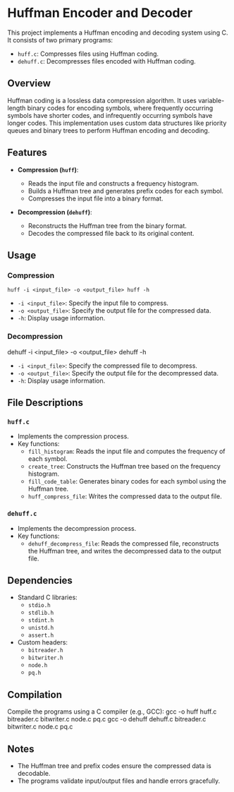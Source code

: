 # Huffman Encoder and Decoder

This project implements a Huffman encoding and decoding system using C. It consists of two primary programs:

- `huff.c`: Compresses files using Huffman coding.
- `dehuff.c`: Decompresses files encoded with Huffman coding.

## Overview

Huffman coding is a lossless data compression algorithm. It uses variable-length binary codes for encoding symbols, where frequently occurring symbols have shorter codes, and infrequently occurring symbols have longer codes. This implementation uses custom data structures like priority queues and binary trees to perform Huffman encoding and decoding.

## Features

- **Compression (`huff`)**:
  - Reads the input file and constructs a frequency histogram.
  - Builds a Huffman tree and generates prefix codes for each symbol.
  - Compresses the input file into a binary format.

- **Decompression (`dehuff`)**:
  - Reconstructs the Huffman tree from the binary format.
  - Decodes the compressed file back to its original content.

## Usage

### Compression
`huff -i <input_file> -o <output_file> huff -h`

- `-i <input_file>`: Specify the input file to compress.
- `-o <output_file>`: Specify the output file for the compressed data.
- `-h`: Display usage information.

### Decompression
dehuff -i <input_file> -o <output_file>   dehuff -h

- `-i <input_file>`: Specify the compressed file to decompress.
- `-o <output_file>`: Specify the output file for the decompressed data.
- `-h`: Display usage information.

## File Descriptions

### `huff.c`
- Implements the compression process.
- Key functions:
  - `fill_histogram`: Reads the input file and computes the frequency of each symbol.
  - `create_tree`: Constructs the Huffman tree based on the frequency histogram.
  - `fill_code_table`: Generates binary codes for each symbol using the Huffman tree.
  - `huff_compress_file`: Writes the compressed data to the output file.

### `dehuff.c`
- Implements the decompression process.
- Key functions:
  - `dehuff_decompress_file`: Reads the compressed file, reconstructs the Huffman tree, and writes the decompressed data to the output file.

## Dependencies

- Standard C libraries:
  - `stdio.h`
  - `stdlib.h`
  - `stdint.h`
  - `unistd.h`
  - `assert.h`
- Custom headers:
  - `bitreader.h`
  - `bitwriter.h`
  - `node.h`
  - `pq.h`

## Compilation

Compile the programs using a C compiler (e.g., GCC):
gcc -o huff huff.c bitreader.c bitwriter.c node.c pq.c gcc -o dehuff dehuff.c bitreader.c bitwriter.c node.c pq.c

## Notes

- The Huffman tree and prefix codes ensure the compressed data is decodable.
- The programs validate input/output files and handle errors gracefully.

